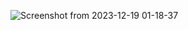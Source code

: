 ![Screenshot from 2023-12-19 01-18-37](https://github.com/ihtisham-sudo/images-in-readme/assets/82340173/b75e085f-b0fd-4762-82e7-270de12ff999)
